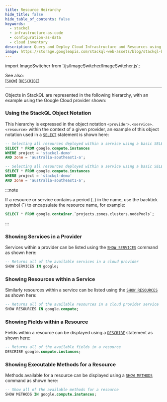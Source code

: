 ```yaml
---
title: Resource Heirarchy
hide_title: false
hide_table_of_contents: false
keywords:
  - stackql
  - infrastructure-as-code
  - configuration-as-data
  - cloud inventory
description: Query and Deploy Cloud Infrastructure and Resources using SQL
image: https://storage.googleapis.com/stackql-web-assets/blog/stackql-blog-post-featured-image.png
---
```

import ImageSwitcher from '/js/ImageSwitcher/ImageSwitcher.js';

See also:  
[[` SHOW `]](/docs/language-spec/show) [[` DESCRIBE `]](/docs/language-spec/describe)

* * * 

Objects in StackQL are represented in the following hierarchy, with an example using the Google Cloud provider shown:

<ImageSwitcher 
lightImageSrc="/img/resource-heirarchy.png"
darkImageSrc="/img/resource-heirarchy-darkbg.png"
alttext="StackQL Resource Heirarchy"/>

### Using the StackQL Object Notation

This hierarchy is expressed in the object notation `<provider>.<service>.<resource>` within the context of a given provider, an example of this object notation used in a [`SELECT`](/docs/language-spec/select) statement is shown here:  

```sql
-- Selecting all resources deployed within a service using a basic SELECT statement
SELECT * FROM google.compute.instances
WHERE project = 'stackql-demo'
AND zone = 'australia-southeast1-a';
```

```sql
-- Selecting all resources deployed within a service using a basic SELECT statement
SELECT * FROM google.compute.instances
WHERE project = 'stackql-demo'
AND zone = 'australia-southeast1-a';
```

:::note

If a resource or service contains a period (`.`) in the name, use the backtick symbol (__`__) to encapsulate the resource name, for example:

```sql
SELECT * FROM google.container.`projects.zones.clusters.nodePools`;
```

:::

### Showing Services in a Provider

Services within a provider can be listed using the [`SHOW SERVICES`](/docs/language-spec/show) command as shown here:  

```sql
-- Returns all of the available services in a cloud provider
SHOW SERVICES IN google;
```  

### Showing Resources within a Service

Similarly resources within a service can be listed using the [`SHOW RESOURCES`](/docs/language-spec/show) as shown here:

```sql
-- Returns all of the available resources in a cloud provider service
SHOW RESOURCES IN google.compute;
```  

### Showing Fields within a Resource

Fields within a resource can be displayed using a [`DESCRIBE`](/docs/language-spec/describe) statement as shown here:

```sql
-- Returns all of the available fields in a resource
DESCRIBE google.compute.instances;
```

### Showing Executable Methods for a Resource

Methods available for a resource can be displayed using a [`SHOW METHODS`](/docs/language-spec/show) command as shown here:

```sql
-- Show all of the available methods for a resource
SHOW METHODS IN google.compute.instances;
```